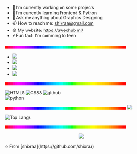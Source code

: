 - 🔭 I’m currently working on some projects
- 🌱 I’m currently learning Frontend & Python
- 💬 Ask me anything about Graphics Designing
- 📫 How to reach me: shixraa@gmail.com
- 😄 My website: https://awexhub.ml/
- ⚡ Fun fact: I'm comming to teen

<img align="center" src="https://github.com/shixraa/shixraa/blob/main/image0-1-3-1-2-1-1-1-1-2-2-1-1-1-2-1-1-1-2-1-1-2-2-1-1-2-1-3-2-1-1-2-1-2-1-1-1-1.gif?raw=true"/>


- <a href="https://www.instagram.com/alwex.graphics/"><img src="https://img.shields.io/badge/instagram%20@alwex.graphicss-DD2476?style=for-the-badge&logo=instagram&logoColor=white"/></a>
- <a href="https://www.instagram.com/alwex.graphics/"><img src="https://img.shields.io/badge/discord server-344E86?style=for-the-badge&logo=discord&logoColor=white"/></a>
- <a href="https://www.instagram.com/alwex.graphics/"><img src="https://img.shields.io/badge/twitter%20@shixraa-0D95E8?style=for-the-badge&logo=twitter&logoColor=white"/></a>
- <a href="https://awexhub.ml/"><img height="30px" src="https://img.shields.io/badge/My%20Website:%20awexhub.ml-8E2DE2?style=for-the-badge&logo=google%20chrome&logoColor=white"/></a>

<img align="center" src="https://github.com/shixraa/shixraa/blob/main/image0-1-3-1-2-1-1-1-1-2-2-1-1-1-2-1-1-1-2-1-1-2-2-1-1-2-1-3-2-1-1-2-1-2-1-1-1-1.gif?raw=true"/>

![HTML5](https://img.shields.io/badge/html%205-grey?style=for-the-badge&logo=html5&logoColor=white&labelColor=8E2DE2)
![CSS3](https://img.shields.io/badge/css%203-grey?style=for-the-badge&logo=css3&logoColor=white&labelColor=8E2DE2)
![github](https://img.shields.io/badge/-github-grey?style=for-the-badge&logo=github&logoColor=white&labelColor=8E2DE2)
<br>
![python](https://img.shields.io/badge/-python-grey?style=for-the-badge&logo=python&logoColor=white&labelColor=8E2DE2)




<img align="center" src="https://github.com/shixraa/shixraa/blob/main/image0-1-3-1-2-1-1-1-1-2-2-1-1-1-2-1-1-1-2-1-1-2-2-1-1-2-1-3-2-1-1-2-1-2-1-1-1-1.gif?raw=true"/>

<img src="https://github-readme-stats.vercel.app/api?username=shixraa&show_icons=true&theme=radical&title_color=8E2DE2&text_color=fff&icon_color=8E2DE2">

![Top Langs](https://github-readme-stats.vercel.app/api/top-langs/?username=shixraa&theme=radical&title_color=8E2DE2&text_color=fff)

<img align="center" src="https://github.com/shixraa/shixraa/blob/main/image0-1-3-1-2-1-1-1-1-2-2-1-1-1-2-1-1-1-2-1-1-2-2-1-1-2-1-3-2-1-1-2-1-2-1-1-1-1.gif?raw=true"/>


<p align="center">
<img src="https://visitor-badge.laobi.icu/badge?page_id=shixraa" id="counter">
</p>
⭐️ From [shixraa](https://github.com/shixraa)
